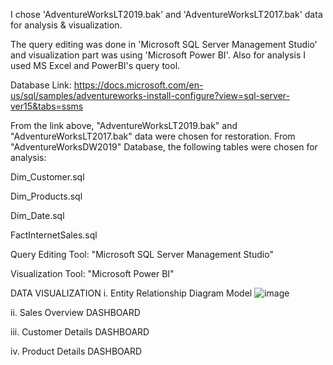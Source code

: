 I chose 'AdventureWorksLT2019.bak' and 'AdventureWorksLT2017.bak' data for analysis & visualization.

The query editing was done in 'Microsoft SQL Server Management Studio' and visualization part was using 'Microsoft Power BI'. Also for analysis I used MS Excel and PowerBI's query tool.

Database Link: https://docs.microsoft.com/en-us/sql/samples/adventureworks-install-configure?view=sql-server-ver15&tabs=ssms

From the link above, "AdventureWorksLT2019.bak" and "AdventureWorksLT2017.bak" data were chosen for restoration. From "AdventureWorksDW2019" Database, the following tables were chosen for analysis:

Dim_Customer.sql

Dim_Products.sql

Dim_Date.sql

FactInternetSales.sql

Query Editing Tool: "Microsoft SQL Server Management Studio"

Visualization Tool: "Microsoft Power BI"

DATA VISUALIZATION 
i. Entity Relationship Diagram Model
![image](https://user-images.githubusercontent.com/114897374/215656082-f1af841d-7297-495f-b81a-06d44a95efc8.png)



ii. Sales Overview DASHBOARD


iii. Customer Details DASHBOARD


iv. Product Details DASHBOARD
